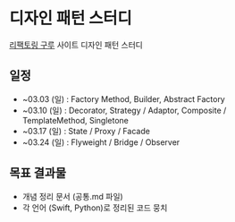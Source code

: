 # 디자인 패턴 스터디
[리팩토링 구루](https://refactoring.guru/) 사이트 디자인 패턴 스터디

## 일정
- ~03.03 (일) : Factory Method, Builder, Abstract Factory
- ~03.10 (일) : Decorator, Strategy / Adaptor, Composite / TemplateMethod, Singletone
- ~03.17 (일) : State / Proxy / Facade
- ~03.24 (일) : Flyweight / Bridge / Observer

## 목표 결과물
- 개념 정리 문서 (공통.md 파일)
- 각 언어 (Swift, Python)로 정리된 코드 뭉치 
